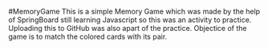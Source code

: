 #MemoryGame
This is a simple Memory Game which was made by the help of SpringBoard still learning Javascript so this was an activity to practice.
Uploading this to GitHub was also apart of the practice.
Objectice of the game is to match the colored cards with its pair.